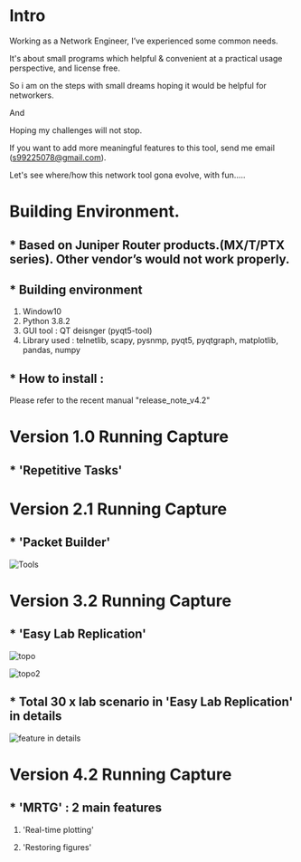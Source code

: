 # Intro

 Working as a Network Engineer, I’ve experienced some common needs.

 It's about small programs which helpful & convenient at a practical usage perspective, and license free.

 So i am on the steps with small dreams hoping it would be helpful for networkers.
 
 And
 
 Hoping my challenges will not stop.

 If you want to add more meaningful features to this tool, send me email (s99225078@gmail.com).
 
 Let's see where/how this network tool gona evolve, with fun.....



# Building Environment.

## * Based on Juniper Router products.(MX/T/PTX series). Other vendor’s would not work properly.
 
## * Building environment

   1. Window10
   2. Python 3.8.2
   3. GUI tool : QT deisnger (pyqt5-tool)
   4. Library used : telnetlib, scapy, pysnmp, pyqt5, pyqtgraph, matplotlib, pandas, numpy

## * How to install : 
   Please refer to the recent manual "release_note_v4.2"


# Version 1.0 Running Capture
## * 'Repetitive Tasks'


# Version 2.1 Running Capture
## * 'Packet Builder'
   
![Tools](https://user-images.githubusercontent.com/33049747/73349171-0b63af80-42ce-11ea-8d19-8bde3b85d571.png)


# Version 3.2 Running Capture
## * 'Easy Lab Replication'

![topo](https://user-images.githubusercontent.com/33049747/75033742-ea6a3500-54ee-11ea-8de4-4d806ee58488.png)

![topo2](https://user-images.githubusercontent.com/33049747/75033801-0bcb2100-54ef-11ea-89b8-d82b0d62f649.png)


## * Total 30 x lab scenario in 'Easy Lab Replication' in details

![feature in details](https://user-images.githubusercontent.com/33049747/75137146-2b01c280-572a-11ea-83aa-c9bab4732df9.png)


# Version 4.2 Running Capture
## * 'MRTG' : 2 main features
   1. 'Real-time plotting'


   2. 'Restoring figures'
   